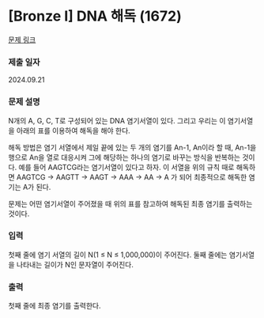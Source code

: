# [Bronze I] DNA 해독 (1672)

[문제 링크](https://www.acmicpc.net/problem/1672)

### 제출 일자
2024.09.21

### 문제 설명

N개의 A, G, C, T로 구성되어 있는 DNA 염기서열이 있다. 그리고 우리는 이 염기서열을 아래의 표를 이용하여 해독을 해야 한다.


해독 방법은 염기 서열에서 제일 끝에 있는 두 개의 염기를 An-1, An이라 할 때, An-1을 행으로 An을 열로 대응시켜 그에 해당하는 하나의 염기로 바꾸는 방식을 반복하는 것이다.  예를 들어 AAGTCG라는 염기서열이 있다고 하자. 이 서열을 위의 규칙 때로 해독하면 AAGTCG → AAGTT → AAGT → AAA → AA → A 가 되어 최종적으로 해독한 염기는 A가 된다.

문제는 어떤 염기서열이 주어졌을 때 위의 표를 참고하여 해독된 최종 염기를 출력하는 것이다.

### 입력

첫째 줄에 염기 서열의 길이 N(1 ≤ N ≤ 1,000,000)이 주어진다. 둘째 줄에는 염기서열을 나타내는 길이가 N인 문자열이 주어진다.

### 출력

첫째 줄에 최종 염기를 출력한다.